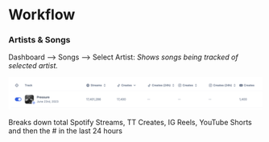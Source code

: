 # Workflow

### Artists & Songs

Dashboard —> Songs —> Select Artist: *Shows songs being tracked of selected artist.* 

![Screenshot 2023-11-08 at 17.31.49.png](Workflow%205a6aa962372a4d70a87ae607ba56bea6/Screenshot_2023-11-08_at_17.31.49.png)

Breaks down total Spotify Streams, TT Creates, IG Reels, YouTube Shorts and then the # in the last 24 hours